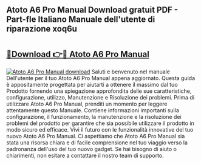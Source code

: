 ## Atoto A6 Pro Manual Download gratuit PDF - Part-fle Italiano Manuale dell'utente di riparazione xoq6u

# <h2><a href="http://dffijt.blite.top/?on=Atoto+A6+Pro+Manual">🔗Download 👉🔴 Atoto A6 Pro Manual</a></h2>

[![Atoto A6 Pro Manual download](https://i.imgur.com/lujVjoI.png)](http://dffijt.blite.top/?on=Atoto+A6+Pro+Manual)
Saluti e benvenuto nel manuale Dell'utente per il tuo Atoto A6 Pro Manual appena aggiornato. Questa guida è appositamente progettata per aiutarti a ottenere il massimo dal tuo Prodotto fornendo una spiegazione approfondita delle sue caratteristiche, configurazione, utilizzo, Manutenzione e Risoluzione dei problemi. Prima di utilizzare Atoto A6 Pro Manual, prenditi un momento per leggere attentamente questo Manuale. Contiene informazioni importanti sulla configurazione, il funzionamento, la manutenzione e la risoluzione dei problemi del prodotto per garantire che sia possibile utilizzare il prodotto in modo sicuro ed efficace. Vivi il futuro con le funzionalità innovative del tuo nuovo Atoto A6 Pro Manual. Ci aspettiamo che Atoto A6 Pro Manual sia stata una risorsa chiara e di facile comprensione nel tuo viaggio verso la padronanza dell'uso del tuo nuovo gadget. Se hai bisogno di aiuto o chiarimenti, non esitare a contattare il nostro team di supporto.
